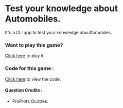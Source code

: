 # Test your knowledge about Automobiles.

It's a CLI app to test your knowledge abouttomobiles.

### Want to play this game?

[Click here](https://replit.com/@SUDHEESHKUMARSU/CLI-Quiz-app-in-Nodejs?embed=1&output=1#index.js) to play it.

### Code for this game :

[Click here](https://replit.com/@SUDHEESHKUMARSU/CLI-Quiz-app-in-Nodejs#index.js) to view the code.

#### Question Credits :

* ProProfs Quizzes.
